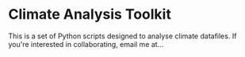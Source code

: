 # Climate Analysis Toolkit

This is a set of Python scripts designed to analyse climate datafiles.
If you're interested in collaborating, email me at...
